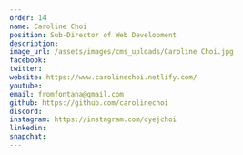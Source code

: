 ```yaml
---
order: 14
name: Caroline Choi
position: Sub-Director of Web Development
description: 
image_url: /assets/images/cms_uploads/Caroline Choi.jpg
facebook: 
twitter: 
website: https://www.carolinechoi.netlify.com/
youtube: 
email: fromfontana@gmail.com
github: https://github.com/carolinechoi
discord: 
instagram: https://instagram.com/cyejchoi
linkedin: 
snapchat: 
---
```

